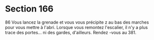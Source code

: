 # Section 166

86
Vous lancez la grenade et vous vous précipite z au bas des
marches pour vous mettre à l'abri. Lorsque vous remontez
l'escalier, il n'y a plus trace des portes... ni des gardes, d'ailleurs.
Rendez -vous au 381.